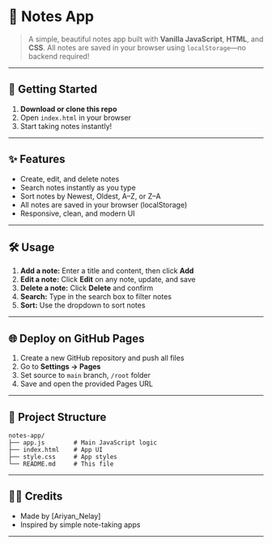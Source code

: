 
# 📝 Notes App

>A simple, beautiful notes app built with **Vanilla JavaScript**, **HTML**, and **CSS**. All notes are saved in your browser using `localStorage`—no backend required!

---

## 🚀 Getting Started

1. **Download or clone this repo**
2. Open `index.html` in your browser
3. Start taking notes instantly!

---

## ✨ Features

- Create, edit, and delete notes
- Search notes instantly as you type
- Sort notes by Newest, Oldest, A–Z, or Z–A
- All notes are saved in your browser (localStorage)
- Responsive, clean, and modern UI

---

## 🛠️ Usage

1. **Add a note:** Enter a title and content, then click **Add**
2. **Edit a note:** Click **Edit** on any note, update, and save
3. **Delete a note:** Click **Delete** and confirm
4. **Search:** Type in the search box to filter notes
5. **Sort:** Use the dropdown to sort notes

---

## 🌐 Deploy on GitHub Pages

1. Create a new GitHub repository and push all files
2. Go to **Settings → Pages**
3. Set source to `main` branch, `/root` folder
4. Save and open the provided Pages URL

---

## 📁 Project Structure

```
notes-app/
├── app.js        # Main JavaScript logic
├── index.html    # App UI
├── style.css     # App styles
└── README.md     # This file
```

---

## 👨‍💻 Credits

- Made by [Ariyan_Nelay]
- Inspired by simple note-taking apps

---


